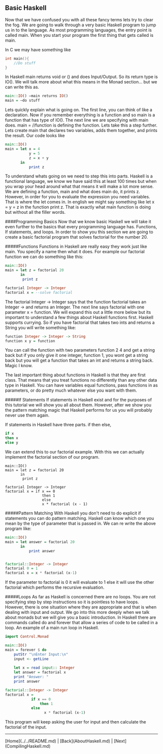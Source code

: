 Basic Haskell
-------------

Now that we have confused you with all these fancy terms lets try to clear the fog. We are going to walk through a very basic Haskell program to jump us in to the language. As most programming languages, the entry point is called main. When you start your program the first thing that gets called is main. 

In C we may have something like

```C
int main(){
	//Do stuff
}
```

In Haskell main returns void or () and does Input/Output. So its return type is IO(). We will talk more about what this means in the Monad section… but we can write this as.

```Haskell
main::IO() —main returns IO()
main = —do stuff
```

Lets quickly explain what is going on. The first line, you can think of like a declaration. Now if you remember everything is a function and so main is a function that has type of IO(). The next line we are specifying with main does. main = //function is defining the function. Lets take this a step further. Lets create main that declares two variables, adds them together, and prints the result. Our code looks like

```Haskell
main::IO()
main = let x = 4
           y = 5
           z = x + y
       in 
           print z
``` 

To understand whats going on we need to step this into parts. Haskell is a functional language, we know we have said this at least 100 times but when you wrap your head around what that means it will make a lot more sense. We are defining a function, main and what does main do, it prints z. However, in order for you to evaluate the expression you need variables. That is where the let comes in. In english we might say something like let x = y = z in the function print z. That is exactly what main function is doing but without all the filler words. 

####Programming Basics
Now that we know basic Haskell we will take it even further to the basics that every programming language has. Functions, If statements, and loops. In order to show you this section we are going to create a basic factorial program that solves factorial for the number 20. 

#####Functions
Functions in Haskell are really easy they work just like main. You specify a name then what it does. For example our factorial function we can do something like this:

```Haskell
main::IO()
main = let z = factorial 20
       in
       	print z

factorial Integer -> Integer
factorial x = --solve factorial
```

The factorial Integer -> Integer says that the function factorial takes an Integer -> and returns an Integer. The next line says factorial with one parameter x = function. We will expand this out a little more below but its important to understand a few things about Haskell functions first. Haskell supports currying. So if you have factorial that takes two ints and returns a String you will write something like:

```Haskell
function Integer -> Integer -> String
function x y = function
```
You can call the function with two parameters function 2 4 and get a string back but if you only give it one integer, function 1, you wont get a string back but you will get a function that takes an int and returns a string back. Magic I know. 

The last important thing about functions in Haskell is that they are first class. That means that you treat functions no differently than any other data type in Haskell. You can have variables equal functions, pass functions in as parameters, or do pretty much whatever else you want with them.

#####If Statements
If statements in Haskell exist and for the purposes of this tutorial we will show you all about them. However, after we show you the pattern matching magic that Haskell performs for us you will probably never use them again. 

If statements in Haskell have three parts. if then else, 

```Haskell
if x
then x
else y
```
We can extend this to our factorial example. With this we can actually implement the factorial section of our program.

```Haskel
main::IO()
main = let z = factorial 20
       in
       	print z

factorial Integer -> Integer
factorial x = if x == 0
				 then 1
				 else
				 x * factorial (x - 1)
```

#####Pattern Matching 
With Haskell you don't need to do explicit if statements you can do pattern matching. Haskell can know which one you mean by the type of parameter that is passed in. We can re write the above program like:

```Haskell
main::IO()
main = let answer = factorial 20
       in
           print answer


factorial::Integer -> Integer
factorial 0 = 1
factorial x = x * factorial (x-1)
```

If the parameter to factorial is 0 it will evaluate to 1 else it will use the other factorial which performs the recursive evaluation.

#####Loops
As far as Haskell is concerned there are no loops. You are not specifying step by step instructions so it is pointless to have loops. However, there is one situation where they are appropriate and that is when dealing with input and output. We go into this more deeply when we talk about monads but we will give you a basic introduction. In Haskell there are commands called do and forever that allow a series of code to be called in a loop. An example of a main run loop in Haskell.

```Haskell
import Control.Monad

main::IO()
main = forever $ do  
    putStr "\nEnter Input:\n"  
    input <- getLine
    
    let x = read input:: Integer
    let answer = factorial x
    print "Answer: "
    print answer

factorial::Integer -> Integer
factorial x = 
            if x == 0
                then 1
            else 
                  x * factorial (x-1) 
```

This program will keep asking the user for input and then calculate the factorial of the input. 

<!---
At the bottom of every page we need a next and previous button 
-->

<hr>
[Home](../../README.md) | [Back](AboutHaskell.md) | [Next](CompilingHaskell.md)